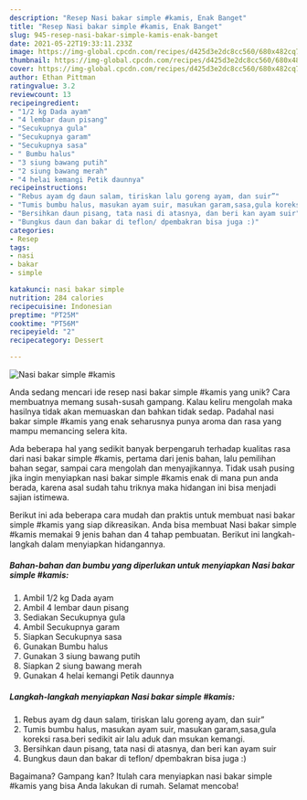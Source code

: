 ```yaml
---
description: "Resep Nasi bakar simple #kamis, Enak Banget"
title: "Resep Nasi bakar simple #kamis, Enak Banget"
slug: 945-resep-nasi-bakar-simple-kamis-enak-banget
date: 2021-05-22T19:33:11.233Z
image: https://img-global.cpcdn.com/recipes/d425d3e2dc8cc560/680x482cq70/nasi-bakar-simple-kamis-foto-resep-utama.jpg
thumbnail: https://img-global.cpcdn.com/recipes/d425d3e2dc8cc560/680x482cq70/nasi-bakar-simple-kamis-foto-resep-utama.jpg
cover: https://img-global.cpcdn.com/recipes/d425d3e2dc8cc560/680x482cq70/nasi-bakar-simple-kamis-foto-resep-utama.jpg
author: Ethan Pittman
ratingvalue: 3.2
reviewcount: 13
recipeingredient:
- "1/2 kg Dada ayam"
- "4 lembar daun pisang"
- "Secukupnya gula"
- "Secukupnya garam"
- "Secukupnya sasa"
- " Bumbu halus"
- "3 siung bawang putih"
- "2 siung bawang merah"
- "4 helai kemangi Petik daunnya"
recipeinstructions:
- "Rebus ayam dg daun salam, tiriskan lalu goreng ayam, dan suir”"
- "Tumis bumbu halus, masukan ayam suir, masukan garam,sasa,gula koreksi rasa.beri sedikit air lalu aduk dan msukan kemangi."
- "Bersihkan daun pisang, tata nasi di atasnya, dan beri kan ayam suir"
- "Bungkus daun dan bakar di teflon/ dpembakran bisa juga :)"
categories:
- Resep
tags:
- nasi
- bakar
- simple

katakunci: nasi bakar simple 
nutrition: 284 calories
recipecuisine: Indonesian
preptime: "PT25M"
cooktime: "PT56M"
recipeyield: "2"
recipecategory: Dessert

---
```



![Nasi bakar simple #kamis](https://img-global.cpcdn.com/recipes/d425d3e2dc8cc560/680x482cq70/nasi-bakar-simple-kamis-foto-resep-utama.jpg)

Anda sedang mencari ide resep nasi bakar simple #kamis yang unik? Cara membuatnya memang susah-susah gampang. Kalau keliru mengolah maka hasilnya tidak akan memuaskan dan bahkan tidak sedap. Padahal nasi bakar simple #kamis yang enak seharusnya punya aroma dan rasa yang mampu memancing selera kita.

Ada beberapa hal yang sedikit banyak berpengaruh terhadap kualitas rasa dari nasi bakar simple #kamis, pertama dari jenis bahan, lalu pemilihan bahan segar, sampai cara mengolah dan menyajikannya. Tidak usah pusing jika ingin menyiapkan nasi bakar simple #kamis enak di mana pun anda berada, karena asal sudah tahu triknya maka hidangan ini bisa menjadi sajian istimewa.




Berikut ini ada beberapa cara mudah dan praktis untuk membuat nasi bakar simple #kamis yang siap dikreasikan. Anda bisa membuat Nasi bakar simple #kamis memakai 9 jenis bahan dan 4 tahap pembuatan. Berikut ini langkah-langkah dalam menyiapkan hidangannya.

<!--inarticleads1-->

##### Bahan-bahan dan bumbu yang diperlukan untuk menyiapkan Nasi bakar simple #kamis:

1. Ambil 1/2 kg Dada ayam
1. Ambil 4 lembar daun pisang
1. Sediakan Secukupnya gula
1. Ambil Secukupnya garam
1. Siapkan Secukupnya sasa
1. Gunakan  Bumbu halus
1. Gunakan 3 siung bawang putih
1. Siapkan 2 siung bawang merah
1. Gunakan 4 helai kemangi Petik daunnya




<!--inarticleads2-->

##### Langkah-langkah menyiapkan Nasi bakar simple #kamis:

1. Rebus ayam dg daun salam, tiriskan lalu goreng ayam, dan suir”
1. Tumis bumbu halus, masukan ayam suir, masukan garam,sasa,gula koreksi rasa.beri sedikit air lalu aduk dan msukan kemangi.
1. Bersihkan daun pisang, tata nasi di atasnya, dan beri kan ayam suir
1. Bungkus daun dan bakar di teflon/ dpembakran bisa juga :)




Bagaimana? Gampang kan? Itulah cara menyiapkan nasi bakar simple #kamis yang bisa Anda lakukan di rumah. Selamat mencoba!
